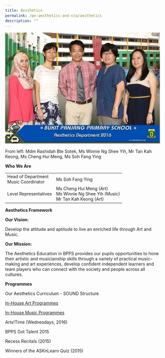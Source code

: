```yaml
---
title: Aesthetics
permalink: /pe-aesthetics-and-cca/aesthetics
description: ""
---
```

![](/images/aesthetics%20department%202.jpg)

From left: Mdm Rashidah Bte Sotek, Ms Winnie Ng Shee Yih, Mr Tan Kah Keong, Ms Cheng Hui Meng, Ms Soh Fang Ying
 

**Who We Are**



|  |  | 
| -------- | -------- | 
| Head of Department  <br> Music Coordinator  | Ms Soh Fang Ying|
|Level Representatives	| Ms Cheng Hui Meng (Art)<br>Ms Winnie Ng Shee Yih (Music)<br>Mr Tan Kah Keong (Art) 


**Aesthetics Framework**

**Our Vision:**

Develop the attitude and aptitude to live an enriched life through Art and Music.

 

**Our Mission:**

The Aesthetics Education in BPPS provides our pupils opportunities to hone their artistic and musicianship skills through a variety of practical music-making and art experiences, develop confident independent learners and team players who can connect with the society and people across all cultures. 

**Programmes**

Our Aesthetics Curriculum - SOUND Structure 

[In-House Art Programmes](/in-house-art-programs) 

[In-House Music Programmes](/in-house-music-programs)

Arts!Time (Wednesdays, 2016)

BPPS Got Talent 2015

Recess Recitals (2015)

Winners of the ASKnLearn Quiz (2015)
